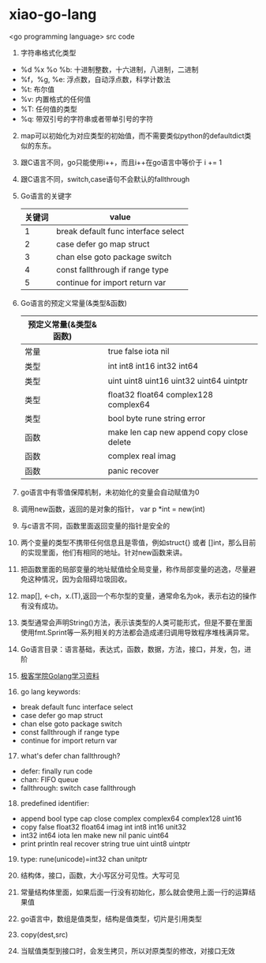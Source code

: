 # xiao-go-lang
&lt;go programming language> src code

1. 字符串格式化类型
- %d %x %o %b: 十进制整数，十六进制，八进制，二进制
- %f，%g, %e: 浮点数，自动浮点数，科学计数法
- %t: 布尔值
- %v: 内置格式的任何值
- %T: 任何值的类型
- %q: 带双引号的字符串或者带单引号的字符

2. map可以初始化为对应类型的初始值，而不需要类似python的defaultdict类似的东东。

3. 跟C语言不同，go只能使用i++，而且i++在go语言中等价于 i += 1

4. 跟C语言不同，switch,case语句不会默认的fallthrough

5. Go语言的关键字

   | 关键词  | value                               |
   | ------ | ----------------------------------- |
   | 1      | break default func interface select |
   | 2      | case defer go map struct            |
   | 3      | chan else goto package switch       |
   | 4      | const fallthrough if range type     |
   | 5      | continue for import return var      |

6. Go语言的预定义常量(&类型&函数)

   | 预定义常量(&类型&函数)    |                                           |
   | --------------------- | ----------------------------------------- |
   | 常量                   | true false iota nil                       |
   | 类型                   | int int8 int16 int32 int64                |
   | 类型                   | uint uint8 uint16 uint32 uint64 uintptr   |
   | 类型                   | float32 float64 complex128 complex64      |
   | 类型                   | bool byte rune string error               |
   | 函数                   | make len cap new append copy close delete |
   | 函数                   | complex real imag                         |
   | 函数                   | panic recover                             |

7. go语言中有零值保障机制，未初始化的变量会自动赋值为0

8. 调用new函数，返回的是对象的指针， var p *int = new(int)

9. 与c语言不同，函数里面返回变量的指针是安全的

10. 两个变量的类型不携带任何信息且是零值，例如struct{} 或者 []int，那么目前的实现里面，他们有相同的地址。针对new函数来讲。

11. 把函数里面的局部变量的地址赋值给全局变量，称作局部变量的逃逸，尽量避免这种情况，因为会阻碍垃圾回收。

12. map[], <-ch，x.(T),返回一个布尔型的变量，通常命名为ok，表示右边的操作有没有成功。

13. 类型通常会声明String()方法，表示该类型的人类可能形式，但是不要在里面使用fmt.Sprint等一系列相关的方法都会造成递归调用导致程序堆栈满异常。

14. Go语言目录：语言基础，表达式，函数，数据，方法，接口，并发，包，进阶

15. [极客学院Golang学习资料](http://wiki.jikexueyuan.com/project/the-go-study-notes-fourth-edition/language.html)

16. go lang keywords:
- break default func interface select
- case defer go map struct
- chan else goto package switch
- const fallthrough if range type
- continue for import return var

17. what's defer chan fallthrough?
- defer: finally run code
- chan: FIFO queue
- fallthrough: switch case fallthrough

18. predefined identifier:
- append bool type cap close complex complex64 complex128 uint16
- copy false float32 float64 imag int int8 int16 unit32
- int32 int64 iota len make new nil panic uint64
- print println real recover string true uint uint8 uintptr

19. type: rune(unicode)=int32 chan unitptr

20. 结构体，接口，函数，大小写区分可见性。大写可见

21. 常量结构体里面，如果后面一行没有初始化，那么就会使用上面一行的运算结果值

22. go语言中，数组是值类型，结构是值类型，切片是引用类型

23. copy(dest,src)

24. 当赋值类型到接口时，会发生拷贝，所以对原类型的修改，对接口无效
